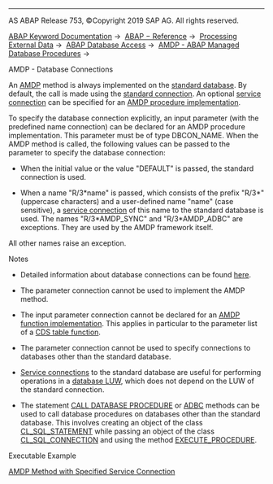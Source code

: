   

* * *

AS ABAP Release 753, ©Copyright 2019 SAP AG. All rights reserved.

[ABAP Keyword Documentation](https://help.sap.com/doc/abapdocu_753_index_htm/7.53/en-US/abenabap.htm) →  [ABAP − Reference](https://help.sap.com/doc/abapdocu_753_index_htm/7.53/en-US/abenabap_reference.htm) →  [Processing External Data](https://help.sap.com/doc/abapdocu_753_index_htm/7.53/en-US/abenabap_language_external_data.htm) →  [ABAP Database Access](https://help.sap.com/doc/abapdocu_753_index_htm/7.53/en-US/abenabap_sql.htm) →  [AMDP - ABAP Managed Database Procedures](https://help.sap.com/doc/abapdocu_753_index_htm/7.53/en-US/abenamdp.htm) → 

AMDP - Database Connections

An [](https://help.sap.com/doc/abapdocu_753_index_htm/7.53/en-US/abenstandard_db_glosry.htm "Glossary Entry")[AMDP](https://help.sap.com/doc/abapdocu_753_index_htm/7.53/en-US/abenamdp_methods.htm) method is always implemented on the [standard database](https://help.sap.com/doc/abapdocu_753_index_htm/7.53/en-US/abenstandard_db_glosry.htm "Glossary Entry"). By default, the call is made using the [standard connection](https://help.sap.com/doc/abapdocu_753_index_htm/7.53/en-US/abenstandard_db_connection_glosry.htm "Glossary Entry"). An optional [service connection](https://help.sap.com/doc/abapdocu_753_index_htm/7.53/en-US/abenservice_connection_glosry.htm "Glossary Entry") can be specified for an [AMDP procedure implementation](https://help.sap.com/doc/abapdocu_753_index_htm/7.53/en-US/abenamdp_procedure_methods.htm).

To specify the database connection explicitly, an input parameter (with the predefined name connection) can be declared for an AMDP procedure implementation. This parameter must be of type DBCON\_NAME. When the AMDP method is called, the following values can be passed to the parameter to specify the database connection:

-   When the initial value or the value "DEFAULT" is passed, the standard connection is used.

-   When a name "R/3\*name" is passed, which consists of the prefix "R/3\*" (uppercase characters) and a user-defined name "name" (case sensitive), a [service connection](https://help.sap.com/doc/abapdocu_753_index_htm/7.53/en-US/abenservice_connection_glosry.htm "Glossary Entry") of this name to the standard database is used. The names "R/3\*AMDP\_SYNC" and "R/3\*AMDP\_ADBC" are exceptions. They are used by the AMDP framework itself.

All other names raise an exception.

Notes

-   Detailed information about database connections can be found [here](https://help.sap.com/doc/abapdocu_753_index_htm/7.53/en-US/abenopensql_multiconnect.htm).

-   The parameter connection cannot be used to implement the AMDP method.

-   The input parameter connection cannot be declared for an [AMDP function implementation](https://help.sap.com/doc/abapdocu_753_index_htm/7.53/en-US/abenamdp_function_methods.htm). This applies in particular to the parameter list of a [CDS table function](https://help.sap.com/doc/abapdocu_753_index_htm/7.53/en-US/abencds_table_function_glosry.htm "Glossary Entry").

-   The parameter connection cannot be used to specify connections to databases other than the standard database.

-   [Service connections](https://help.sap.com/doc/abapdocu_753_index_htm/7.53/en-US/abenservice_connection_glosry.htm "Glossary Entry") to the standard database are useful for performing operations in a [database LUW](https://help.sap.com/doc/abapdocu_753_index_htm/7.53/en-US/abendb_transaction.htm), which does not depend on the LUW of the standard connection.

-   The statement [CALL DATABASE PROCEDURE](https://help.sap.com/doc/abapdocu_753_index_htm/7.53/en-US/abapcall_database_procedure.htm) or [ADBC](https://help.sap.com/doc/abapdocu_753_index_htm/7.53/en-US/abenadbc_glosry.htm "Glossary Entry") methods can be used to call database procedures on databases other than the standard database. This involves creating an object of the class [CL\_SQL\_STATEMENT](https://help.sap.com/doc/abapdocu_753_index_htm/7.53/en-US/abencl_sql_statement.htm) while passing an object of the class [CL\_SQL\_CONNECTION](https://help.sap.com/doc/abapdocu_753_index_htm/7.53/en-US/abencl_sql_connection.htm) and using the method [EXECUTE\_PROCEDURE](https://help.sap.com/doc/abapdocu_753_index_htm/7.53/en-US/abenadbc_procedure.htm).

Executable Example

[AMDP Method with Specified Service Connection](https://help.sap.com/doc/abapdocu_753_index_htm/7.53/en-US/abenamdp_connection_abexa.htm)